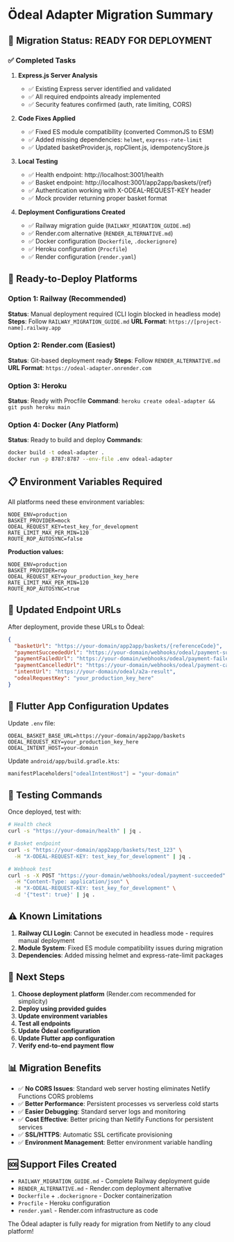 # Ödeal Adapter Migration Summary

## 🎯 Migration Status: READY FOR DEPLOYMENT

### ✅ Completed Tasks

1. **Express.js Server Analysis**
   - ✅ Existing Express server identified and validated
   - ✅ All required endpoints already implemented
   - ✅ Security features confirmed (auth, rate limiting, CORS)

2. **Code Fixes Applied**
   - ✅ Fixed ES module compatibility (converted CommonJS to ESM)
   - ✅ Added missing dependencies: `helmet`, `express-rate-limit`
   - ✅ Updated basketProvider.js, ropClient.js, idempotencyStore.js

3. **Local Testing**
   - ✅ Health endpoint: http://localhost:3001/health
   - ✅ Basket endpoint: http://localhost:3001/app2app/baskets/{ref}
   - ✅ Authentication working with X-ODEAL-REQUEST-KEY header
   - ✅ Mock provider returning proper basket format

4. **Deployment Configurations Created**
   - ✅ Railway migration guide (`RAILWAY_MIGRATION_GUIDE.md`)
   - ✅ Render.com alternative (`RENDER_ALTERNATIVE.md`)
   - ✅ Docker configuration (`Dockerfile`, `.dockerignore`)
   - ✅ Heroku configuration (`Procfile`)
   - ✅ Render configuration (`render.yaml`)

## 🚀 Ready-to-Deploy Platforms

### Option 1: Railway (Recommended)
**Status**: Manual deployment required (CLI login blocked in headless mode)
**Steps**: Follow `RAILWAY_MIGRATION_GUIDE.md`
**URL Format**: `https://[project-name].railway.app`

### Option 2: Render.com (Easiest)
**Status**: Git-based deployment ready
**Steps**: Follow `RENDER_ALTERNATIVE.md`
**URL Format**: `https://odeal-adapter.onrender.com`

### Option 3: Heroku
**Status**: Ready with Procfile
**Command**: `heroku create odeal-adapter && git push heroku main`

### Option 4: Docker (Any Platform)
**Status**: Ready to build and deploy
**Commands**:
```bash
docker build -t odeal-adapter .
docker run -p 8787:8787 --env-file .env odeal-adapter
```

## 📋 Environment Variables Required

All platforms need these environment variables:

```env
NODE_ENV=production
BASKET_PROVIDER=mock
ODEAL_REQUEST_KEY=test_key_for_development
RATE_LIMIT_MAX_PER_MIN=120
ROUTE_ROP_AUTOSYNC=false
```

**Production values:**
```env
NODE_ENV=production
BASKET_PROVIDER=rop
ODEAL_REQUEST_KEY=your_production_key_here
RATE_LIMIT_MAX_PER_MIN=120
ROUTE_ROP_AUTOSYNC=true
```

## 🔗 Updated Endpoint URLs

After deployment, provide these URLs to Ödeal:

```json
{
  "basketUrl": "https://your-domain/app2app/baskets/{referenceCode}",
  "paymentSucceededUrl": "https://your-domain/webhooks/odeal/payment-succeeded",
  "paymentFailedUrl": "https://your-domain/webhooks/odeal/payment-failed",
  "paymentCancelledUrl": "https://your-domain/webhooks/odeal/payment-cancelled",
  "intentUrl": "https://your-domain/odeal/a2a-result",
  "odealRequestKey": "your_production_key_here"
}
```

## 🔧 Flutter App Configuration Updates

Update `.env` file:
```env
ODEAL_BASKET_BASE_URL=https://your-domain/app2app/baskets
ODEAL_REQUEST_KEY=your_production_key_here
ODEAL_INTENT_HOST=your-domain
```

Update `android/app/build.gradle.kts`:
```kotlin
manifestPlaceholders["odealIntentHost"] = "your-domain"
```

## 🧪 Testing Commands

Once deployed, test with:

```bash
# Health check
curl -s "https://your-domain/health" | jq .

# Basket endpoint
curl -s "https://your-domain/app2app/baskets/test_123" \
  -H "X-ODEAL-REQUEST-KEY: test_key_for_development" | jq .

# Webhook test
curl -s -X POST "https://your-domain/webhooks/odeal/payment-succeeded" \
  -H "Content-Type: application/json" \
  -H "X-ODEAL-REQUEST-KEY: test_key_for_development" \
  -d '{"test": true}' | jq .
```

## ⚠️ Known Limitations

1. **Railway CLI Login**: Cannot be executed in headless mode - requires manual deployment
2. **Module System**: Fixed ES module compatibility issues during migration
3. **Dependencies**: Added missing helmet and express-rate-limit packages

## 🎯 Next Steps

1. **Choose deployment platform** (Render.com recommended for simplicity)
2. **Deploy using provided guides**
3. **Update environment variables**
4. **Test all endpoints**
5. **Update Ödeal configuration**
6. **Update Flutter app configuration**
7. **Verify end-to-end payment flow**

## 📊 Migration Benefits

- ✅ **No CORS Issues**: Standard web server hosting eliminates Netlify Functions CORS problems
- ✅ **Better Performance**: Persistent processes vs serverless cold starts
- ✅ **Easier Debugging**: Standard server logs and monitoring
- ✅ **Cost Effective**: Better pricing than Netlify Functions for persistent services
- ✅ **SSL/HTTPS**: Automatic SSL certificate provisioning
- ✅ **Environment Management**: Better environment variable handling

## 🆘 Support Files Created

- `RAILWAY_MIGRATION_GUIDE.md` - Complete Railway deployment guide
- `RENDER_ALTERNATIVE.md` - Render.com deployment alternative
- `Dockerfile` + `.dockerignore` - Docker containerization
- `Procfile` - Heroku configuration
- `render.yaml` - Render.com infrastructure as code

The Ödeal adapter is fully ready for migration from Netlify to any cloud platform!